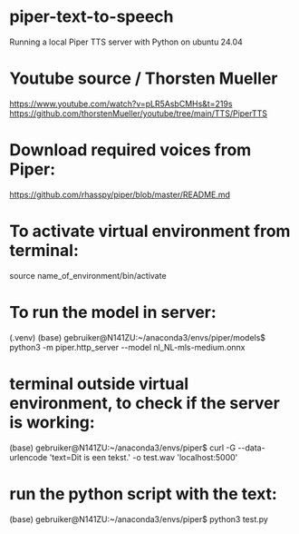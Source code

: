 # piper-text-to-speech
Running a local Piper TTS server with Python on ubuntu 24.04

# Youtube source / Thorsten Mueller
https://www.youtube.com/watch?v=pLR5AsbCMHs&t=219s 
https://github.com/thorstenMueller/youtube/tree/main/TTS/PiperTTS 

# Download required voices from Piper:
[https://github.com/rhasspy/piper/blob/master/README.md ](https://github.com/rhasspy/piper/blob/master/README.md#voices)

# To activate virtual environment from terminal:
source name_of_environment/bin/activate

# To run the model in server:
(.venv) (base) gebruiker@N141ZU:~/anaconda3/envs/piper/models$ python3 -m piper.http_server --model nl_NL-mls-medium.onnx


# terminal outside virtual environment, to check if the server is working:
(base) gebruiker@N141ZU:~/anaconda3/envs/piper$ curl -G --data-urlencode 'text=Dit is een tekst.' -o test.wav 'localhost:5000'

# run the python script with the text:
(base) gebruiker@N141ZU:~/anaconda3/envs/piper$ python3 test.py
